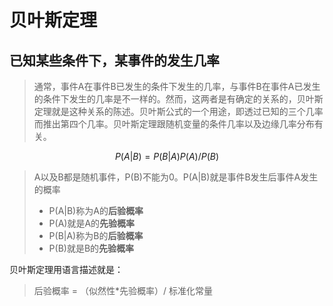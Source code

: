 # 贝叶斯定理
## 已知某些条件下，某事件的发生几率

> 通常，事件A在事件B已发生的条件下发生的几率，与事件B在事件A已发生的条件下发生的几率是不一样的。然而，这两者是有确定的关系的，贝叶斯定理就是这种关系的陈述。贝叶斯公式的一个用途，即透过已知的三个几率而推出第四个几率。贝叶斯定理跟随机变量的条件几率以及边缘几率分布有关。

$$ P(A|B) = P(B|A)P(A)/P(B) $$
> A以及B都是随机事件，P(B)不能为0。P(A|B)就是事件B发生后事件A发生的概率
> - P(A|B)称为A的**后验概率**
> - P(A)就是A的**先验概率**
> - P(B|A)称为B的**后验概率**
> - P(B)就是B的**先验概率**

贝叶斯定理用语言描述就是：
> 后验概率 = （似然性*先验概率）/ 标准化常量

